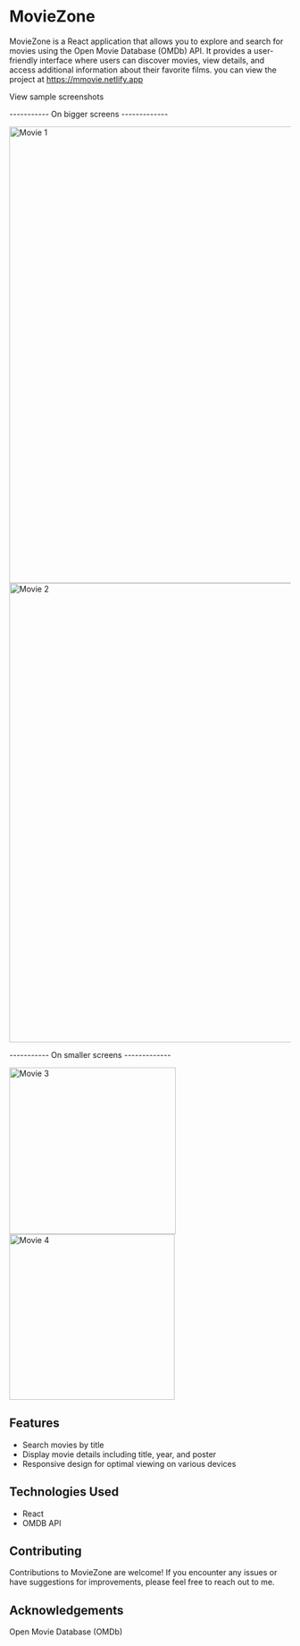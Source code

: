 # MovieZone

MovieZone is a React application that allows you to explore and search for movies using the Open Movie Database (OMDb) API. It provides a user-friendly interface where users can discover movies, view details, and access additional information about their favorite films. you can view the project at https://mmovie.netlify.app

View sample screenshots

----------- On bigger screens -------------

<img width="816" alt="Movie 1" src="https://github.com/mwebaze-nicho/Movie-Zone/assets/128962789/ffd6e17b-5d06-417c-a8c8-1f84148019f7">


<img width="821" alt="Movie 2" src="https://github.com/mwebaze-nicho/Movie-Zone/assets/128962789/4a46ef08-9ee4-48f4-a119-af2b25167119">


----------- On smaller screens -------------

<img width="298" alt="Movie 3" src="https://github.com/mwebaze-nicho/Movie-Zone/assets/128962789/752ebcc1-93a2-43e1-80f0-ebbac27b446d">


<img width="296" alt="Movie 4" src="https://github.com/mwebaze-nicho/Movie-Zone/assets/128962789/d8684102-5e31-4bf8-a043-fc25473e5e1a">


## Features

- Search movies by title
- Display movie details including title, year, and poster
- Responsive design for optimal viewing on various devices

## Technologies Used

- React
- OMDB API

## Contributing

Contributions to MovieZone are welcome! If you encounter any issues or have suggestions for improvements, please feel free to reach out to me.


## Acknowledgements

Open Movie Database (OMDb)

